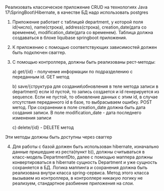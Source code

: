Реализовать классическое приложение CRUD на технологиях Java 17\SpringBoot\Hibernate, в качестве БД надо использовать postgres

1) Приложение работает с таблицей department, у которой поля id(число), name(строка), address(строка), creation_date(дата со временем), modification_date(дата со временем).
   Таблица должна создаваться в блоке liquibase springboot приложения.

2) К приложению с помощью соответствующих зависимостей должен быть подключен сваггер.

3) С помощью контроллера, должны быть реализованы рест-методы:

   a) get/{id} - получение информации по подразделению с переданным id. GET метод

   b) save/{структура для создания\обновления в теле метода записи в department}  если id пустой,
   то запись создается и id генерируется из sequence. Если не пустой, то обновление данных с этим id,
   в случае отсутствия переданного id в базе, то выбрасываем ошибку. POST метод.
   При сохранении в поле creation_date должна быть дата создания записи.
   В поле modification_date - дата последнего изменения записи

   с) delete/{id} - DELETE метод

Эти методы должны быть доступны через сваггер

4) Для работы с базой должен быть использован hibernate, изначально данные пришедшие из реста(пункт b)), должны считываться в класс-модель DepartmentDto,
   далее с помощью маппера должны конвертироваться в hibernate сущность Department и уже сущность сохраняется в БД. Логика маппинга и сохранения должна быть
   реализована внутри класcа spring-сервиса. Метод этого класса вызываем из контроллера, в контроллере никакую логику не реализуем, стандартное разбиение
   приложения на слои.